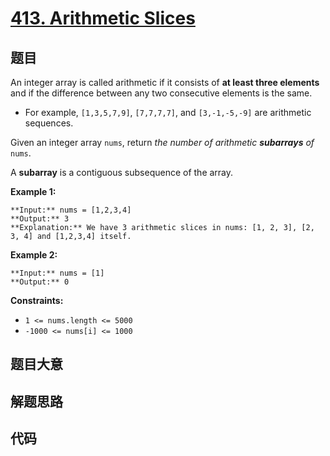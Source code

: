 # [413. Arithmetic Slices](https://leetcode.com/problems/arithmetic-slices)

## 题目

An integer array is called arithmetic if it consists of **at least three
elements** and if the difference between any two consecutive elements is the
same.

  * For example, `[1,3,5,7,9]`, `[7,7,7,7]`, and `[3,-1,-5,-9]` are arithmetic sequences.

Given an integer array `nums`, return _the number of arithmetic **subarrays**
of_ `nums`.

A **subarray** is a contiguous subsequence of the array.



**Example 1:**

    
    
    **Input:** nums = [1,2,3,4]
    **Output:** 3
    **Explanation:** We have 3 arithmetic slices in nums: [1, 2, 3], [2, 3, 4] and [1,2,3,4] itself.
    

**Example 2:**

    
    
    **Input:** nums = [1]
    **Output:** 0
    



**Constraints:**

  * `1 <= nums.length <= 5000`
  * `-1000 <= nums[i] <= 1000`


## 题目大意

## 解题思路

## 代码

```javascript

```
